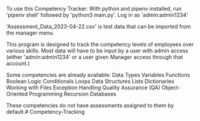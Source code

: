 To use this Competency Tracker:
With python and pipenv installed, run 'pipenv shell' followed by 'python3 main.py'.
Log in as 'admin:admin1234'

'Assessment_Data_2023-04-22.csv' is test data that can be imported from the manager menu.

This program is designed to track the competency levels of employees over various skills. Most data will have to be input by a user with admin access (either 'admin:admin1234' or a user given Manager access through that account.)

Some competencies are already available:
Data Types
Variables
Functions
Boolean Logic
Conditionals
Loops
Data Structures
Lists
Dictionaries
Working with Files
Exception Handling
Quality Assurance (QA)
Object-Oriented Programming
Recursion
Databases

These competencies do not have assessments assigned to them by default.# Competency-Tracking
